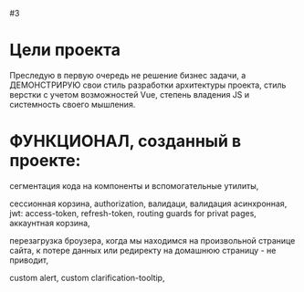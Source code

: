 #3

# Цели проекта
Преследую в первую очередь не решение бизнес задачи, 
а ДЕМОНСТРИРУЮ свои стиль разработки архитектуры проекта, стиль верстки с учетом возможностей Vue, степень владения JS и системность своего мышления.


# ФУНКЦИОНАЛ, созданный в проекте:
сегментация кода на компоненты и вспомогательные утилиты,

сессионная корзина,
authorization,
валидаци,
валидация асинхронная,
jwt: access-token, refresh-token,
routing guards for privat pages,
аккаунтная корзина,

перезагрузка броузера, когда мы находимся на произвольной странице сайта, к потере данных или редиректу на домашнюю страницу - не приводит,

custom alert,
custom clarification-tooltip,









